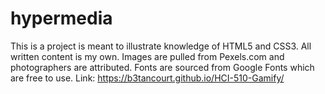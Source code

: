# hypermedia
This is a project is meant to illustrate knowledge of HTML5 and CSS3. All written content is my own. Images are pulled from Pexels.com and photographers are attributed. Fonts are sourced from Google Fonts which are free to use. 
Link: https://b3tancourt.github.io/HCI-510-Gamify/
